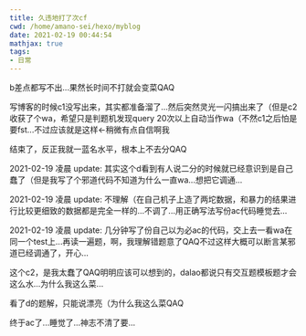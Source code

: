 ```yaml
---
title: 久违地打了次cf
cwd: /home/amano-sei/hexo/myblog
date: 2021-02-19 00:44:54
mathjax: true
tags:
- 日常
---
```


b差点都写不出...果然长时间不打就会变菜QAQ

写博客的时候c1没写出来，其实都准备溜了...然后突然灵光一闪搞出来了（但是c2收获了个wa，希望只是判题机发现query 20次以上自动当作wa（不然c1之后怕是要fst...不过应该就是这样$\leftarrow$稍微有点自信啊我

结束了，反正我就一蓝名水平，根本上不去分QAQ

2021-02-19 凌晨 update: 其实这个d看到有人说二分的时候就已经意识到是自己蠢了（但是我写了个邪道代码不知道为什么一直wa...想把它调通...

2021-02-19 凌晨 update: 不理解（在自己机子上造了两坨数据，和暴力的结果进行比较更细致的数据都是完全一样的...不调了...用正确写法写份ac代码睡觉去...

2021-02-19 凌晨 update: 几分钟写了份自己以为必ac的代码，交上去一看wa在同一个test上...再读一遍题，啊，我理解错题意了QAQ不过这样大概可以断言某邪道已经调通了，开心...

这个c2，是我太蠢了QAQ明明应该可以想到的，dalao都说只有交互题模板题才会这么水...为什么我这么菜...

看了d的题解，只能说漂亮（为什么我这么菜QAQ

终于ac了...睡觉了...神志不清了要...

